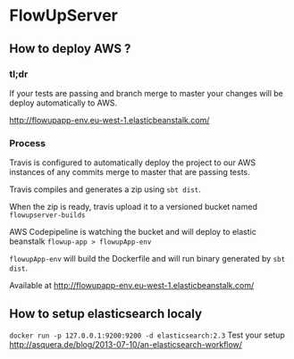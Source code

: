 # FlowUpServer

## How to deploy AWS ?

### tl;dr
If your tests are passing and branch merge to master your changes will be deploy automatically to AWS.

http://flowupapp-env.eu-west-1.elasticbeanstalk.com/

### Process

Travis is configured to automatically deploy the project to our AWS instances of any commits merge to master that are passing tests. 

Travis compiles and generates a zip using `sbt dist`.

When the zip is ready, travis upload it to a versioned bucket named `flowupserver-builds`

AWS Codepipeline is watching the bucket and will deploy to elastic beanstalk `flowup-app > flowupApp-env`

`flowupApp-env` will build the Dockerfile and will run binary generated by `sbt dist`.

Available at http://flowupapp-env.eu-west-1.elasticbeanstalk.com/

## How to setup elasticsearch localy

`docker run -p 127.0.0.1:9200:9200 -d elasticsearch:2.3`
Test your setup http://asquera.de/blog/2013-07-10/an-elasticsearch-workflow/

